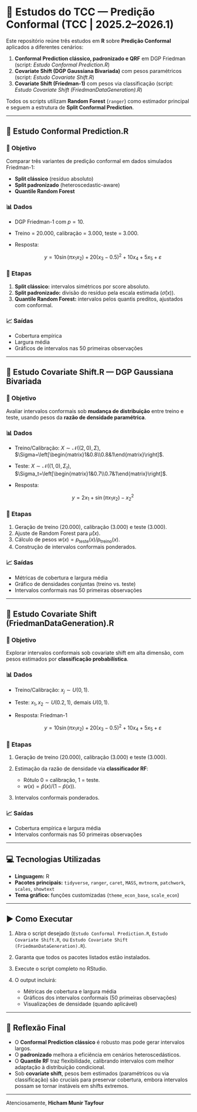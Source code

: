 # 📘 Estudos do TCC — Predição Conformal (TCC | 2025.2–2026.1)

Este repositório reúne três estudos em **R** sobre **Predição Conformal** aplicados a diferentes cenários:

1. **Conformal Prediction clássico, padronizado e QRF** em DGP Friedman (script: *Estudo Conformal Prediction.R*)
2. **Covariate Shift (DGP Gaussiana Bivariada)** com pesos paramétricos (script: *Estudo Covariate Shift.R*)
3. **Covariate Shift (Friedman-1)** com pesos via classificação (script: *Estudo Covariate Shift (FriedmanDataGeneration).R*)

Todos os scripts utilizam **Random Forest** (`ranger`) como estimador principal e seguem a estrutura de **Split Conformal Prediction**.

---

## 📄 Estudo Conformal Prediction.R

### 🎯 Objetivo

Comparar três variantes de predição conformal em dados simulados Friedman-1:

* **Split clássico** (resíduo absoluto)
* **Split padronizado** (heteroscedastic-aware)
* **Quantile Random Forest**

### 📊 Dados

* DGP Friedman-1 com $p=10$.
* Treino = 20.000, calibração = 3.000, teste = 3.000.
* Resposta:

  $$y = 10\sin(\pi x_1x_2) + 20(x_3-0.5)^2 + 10x_4 + 5x_5 + \varepsilon$$

### 🧪 Etapas

1. **Split clássico:** intervalos simétricos por score absoluto.
2. **Split padronizado:** divisão do resíduo pela escala estimada ($\hat\sigma(x)$).
3. **Quantile Random Forest:** intervalos pelos quantis preditos, ajustados com conformal.

### 📈 Saídas

* Cobertura empírica
* Largura média
* Gráficos de intervalos nas 50 primeiras observações

---

## 📄 Estudo Covariate Shift.R — DGP Gaussiana Bivariada

### 🎯 Objetivo

Avaliar intervalos conformais sob **mudança de distribuição** entre treino e teste, usando pesos da **razão de densidade paramétrica**.

### 📊 Dados

* Treino/Calibração: $X \sim \mathcal{N}((2,0),\Sigma)$, $\Sigma=\left[\begin{matrix}1&0.8\\0.8&1\end{matrix}\right]$.
* Teste: $X \sim \mathcal{N}((1,0),\Sigma_t)$, $\Sigma_t=\left[\begin{matrix}1&0.7\\0.7&1\end{matrix}\right]$.
* Resposta:

  $$y = 2x_1 + \sin(\pi x_1x_2) - x_2^2$$

### 🧪 Etapas

1. Geração de treino (20.000), calibração (3.000) e teste (3.000).
2. Ajuste de Random Forest para $\hat\mu(x)$.
3. Cálculo de pesos $w(x)=p_{\text{teste}}(x)/p_{\text{treino}}(x)$.
4. Construção de intervalos conformais ponderados.

### 📈 Saídas

* Métricas de cobertura e largura média
* Gráfico de densidades conjuntas (treino vs. teste)
* Intervalos conformais nas 50 primeiras observações

---

## 📄 Estudo Covariate Shift (FriedmanDataGeneration).R

### 🎯 Objetivo

Explorar intervalos conformais sob covariate shift em alta dimensão, com pesos estimados por **classificação probabilística**.

### 📊 Dados

* Treino/Calibração: $x_j \sim U(0,1)$.
* Teste: $x_1,x_2 \sim U(0.2,1)$, demais $U(0,1)$.
* Resposta: Friedman-1

  $$y = 10\sin(\pi x_1x_2)+20(x_3-0.5)^2+10x_4+5x_5+\varepsilon$$

### 🧪 Etapas

1. Geração de treino (20.000), calibração (3.000) e teste (3.000).
2. Estimação da razão de densidade via **classificador RF**:

   * Rótulo 0 = calibração, 1 = teste.
   * $w(x)=\hat p(x)/(1-\hat p(x))$.
3. Intervalos conformais ponderados.

### 📈 Saídas

* Cobertura empírica e largura média
* Intervalos conformais nas 50 primeiras observações

---

## 💻 Tecnologias Utilizadas

* **Linguagem:** R
* **Pacotes principais:**
  `tidyverse`, `ranger`, `caret`, `MASS`, `mvtnorm`, `patchwork`, `scales`, `showtext`
* **Tema gráfico:** funções customizadas (`theme_econ_base`, `scale_econ`)

---

## ▶️ Como Executar

1. Abra o script desejado (`Estudo Conformal Prediction.R`, `Estudo Covariate Shift.R`, ou `Estudo Covariate Shift (FriedmanDataGeneration).R`).
2. Garanta que todos os pacotes listados estão instalados.
3. Execute o script completo no RStudio.
4. O output incluirá:

   * Métricas de cobertura e largura média
   * Gráficos dos intervalos conformais (50 primeiras observações)
   * Visualizações de densidade (quando aplicável)

---

## 🧠 Reflexão Final

* O **Conformal Prediction clássico** é robusto mas pode gerar intervalos largos.
* O **padronizado** melhora a eficiência em cenários heteroscedásticos.
* O **Quantile RF** traz flexibilidade, calibrando intervalos com melhor adaptação à distribuição condicional.
* Sob **covariate shift**, pesos bem estimados (paramétricos ou via classificação) são cruciais para preservar cobertura, embora intervalos possam se tornar instáveis em shifts extremos.

---

Atenciosamente,
**Hicham Munir Tayfour**
